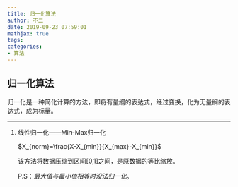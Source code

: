 ```yaml
---
title: 归一化算法
author: 不二
date: 2019-09-23 07:59:01
mathjax: true
tags: 
categories: 
- 算法
---
```


## 归一化算法

归一化是一种简化计算的方法，即将有量纲的表达式，经过变换，化为无量纲的表达式，成为标量。

-------

1. 线性归一化——Min-Max归一化

   $X_{norm}=\frac{X-X_{min}}{X_{max}-X_{min}}$

   该方法将数据压缩到区间[0,1]之间，是原数据的等比缩放。

   P.S：*最大值与最小值相等时没法归一化*。

   
